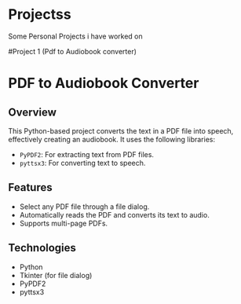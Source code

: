# Projectss
Some Personal Projects i have worked on


#Project 1 (Pdf to Audiobook converter)
# PDF to Audiobook Converter

## Overview
This Python-based project converts the text in a PDF file into speech, effectively creating an audiobook. It uses the following libraries:
- `PyPDF2`: For extracting text from PDF files.
- `pyttsx3`: For converting text to speech.

## Features
- Select any PDF file through a file dialog.
- Automatically reads the PDF and converts its text to audio.
- Supports multi-page PDFs.

## Technologies
- Python
- Tkinter (for file dialog)
- PyPDF2
- pyttsx3

